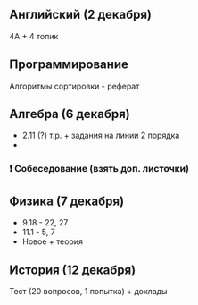 


## Английский (2 декабря)
4A + 4 топик
## Программирование
Алгоритмы сортировки - реферат

## Алгебра (6 декабря)
- 2.11 (?) т.р. + задания на линии 2 порядка
- 
### ❗ Собеседование (взять доп. листочки)

## Физика (7 декабря)

- 9.18 - 22, 27
- 11.1 - 5, 7
- Новое + теория

## История (12 декабря)
Тест (20 вопросов, 1 попытка) + доклады
